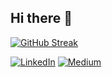 ## Hi there 👋

<!--
**canakindev/canakindev** is a ✨ _special_ ✨ repository because its `README.md` (this file) appears on your GitHub profile.

Here are some ideas to get you started:

- 🔭 I’m currently working on ...
- 🌱 I’m currently learning ...
- 👯 I’m looking to collaborate on ...
- 🤔 I’m looking for help with ...
- 💬 Ask me about ...
- 📫 How to reach me: ...
- 😄 Pronouns: ...
- ⚡ Fun fact: ...
-->
[![GitHub Streak](https://streak-stats.demolab.com?user=canakindev&border_radius=4.4&short_numbers=true&date_format=j%20M%5B%20Y%5D&mode=weekly&hide_longest_streak=true)](https://git.io/streak-stats)

[![LinkedIn](https://custom-icon-badges.demolab.com/badge/LinkedIn-0A66C2?logo=linkedin-white&logoColor=fff)](https://www.linkedin.com/in/canakindev/)
[![Medium](https://img.shields.io/badge/Medium-%23000000.svg?logo=medium&logoColor=white)](https://medium.com/@canakindev)
